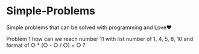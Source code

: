 # Simple-Problems
Simple problems that can be solved with programming and Love♥

Problem 1
how can we reach number 11 with list number of 1, 4, 5, 8, 10 and format of ○ * (○ - ○ / ○) + ○ ?
